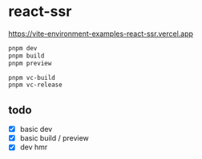 # react-ssr

https://vite-environment-examples-react-ssr.vercel.app

```sh
pnpm dev
pnpm build
pnpm preview

pnpm vc-build
pnpm vc-release
```

## todo

- [x] basic dev
- [x] basic build / preview
- [x] dev hmr
